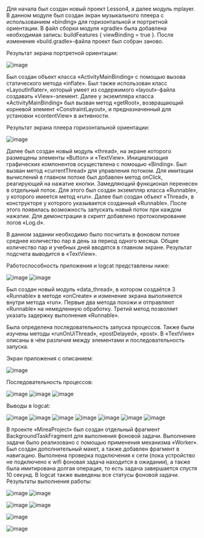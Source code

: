 Для начала был создан новый проект Lesson4, а далее модуль mplayer. В данном модуле был создан экран музыкального плеера с использованием «binding» для горизонтальной и портретной ориентации.
В файл сборки модуля «gradle» была добавлена необходимая запись: buildFeatures { viewBinding = true }. После изменения «build.gradle»-файла проект был собран заново.

Результат экрана портретной ориентации:

![image](https://github.com/user-attachments/assets/b2456645-8d45-4ad7-86d5-79399129fa1f)

Был создан объект класса «ActivityMainBinding» с помощью вызова статического метода «inflate». Был также использован класс «LayoutInflater», который умеет из содержимого «layout»-файла создавать «View»-элемент. Далее у экземпляра класса «ActivityMainBinding» был вызван метод «getRoot», возвращающий корневой элемент «ConstraintLayout», и предназначенный для установки «contentView» в активности.

Результат экрана плеера горизонтальной ориентации:

![image](https://github.com/user-attachments/assets/0b376964-3ff3-4efd-abf3-045e0d8c8da9)

Далее был создан новый модуль «thread», на экране которого размещены элементы «Button» и «TextView». Инициализация графических компонентов осуществлена с помощью «Binding». Был вызван метод «currentThread» для управления потоком. Для имитации вычислений в главном потоке был добавлен метод onClick, реагирующий на нажатие кнопки.
Замедляющий  функционал перенесен в отдельный поток. Для этого был создан экземпляр класса «Runnable», у которого имеется метод «run». Далее был создан объект «Thread», в конструкторе у которого указывается созданный «Runnable». После этого появилась возможность запускать новый поток при каждом нажатии. Для демонстрации в скрипт добавлено протоколирование логов «Log.d».

В данном задании необходимо было посчитать в фоновом потоке среднее количество пар в день за период одного месяца. Общее количество пар и учебных дней вводятся в главном экране. Результат подсчета выводится в «TextView».

Работоспособность приложения и logcat представлены ниже:

![image](https://github.com/user-attachments/assets/78126368-5e60-4d91-b248-c685db5133dd)
![image](https://github.com/user-attachments/assets/d138ceec-e9e4-449a-afca-ed0c83a9e77f)

Был создан новый модуль «data_thread», в котором создаётся 3 «Runnable» в методе «onCreate» и изменение экрана выполняется внутри метода «run». Первые два метода похожи и отправляют «Runnable» на немедленную обработку. Третий метод позволяет указать задержку выполнения «Runnable».

Была определена последовательность запуска процессов. Также были изучены методы «runOnUiThread», «postDelayed», «post». В «TextViwe» описаны в чём различия между элементами и последовательность запуска.

Экран приложения с описанием:

![image](https://github.com/user-attachments/assets/5ecb8a15-44d4-4cd0-9eb0-e34ba3ccb73c)

Последовательность процессов:

![image](https://github.com/user-attachments/assets/c21b1684-e064-48e4-a411-1590a1a3610c) ![image](https://github.com/user-attachments/assets/b1bc8377-eb6a-4971-a1eb-c50328756df7)
![image](https://github.com/user-attachments/assets/156a1b30-4dc7-469f-91af-73c49e83aa3d)

Выводы в logcat:

![image](https://github.com/user-attachments/assets/2a3fe29b-5aec-46e8-8cdc-a1e74350202e)
![image](https://github.com/user-attachments/assets/b8925d57-a035-4430-af96-dd11bcbe41da)
![image](https://github.com/user-attachments/assets/51be7c04-e615-4765-968f-d960147a9f8f)
![image](https://github.com/user-attachments/assets/2c9e2774-080e-46c0-bf7b-913170798752)
![image](https://github.com/user-attachments/assets/20786399-6f69-4cdc-a2fd-1416e491d738)
![image](https://github.com/user-attachments/assets/cf03c55b-a176-4e14-97a0-6635fba19093)
![image](https://github.com/user-attachments/assets/208629e3-4c20-435c-9de1-a9f7fe8adbf5)

В проекте «MireaProject» был создан отдельный фрагмент BackgroundTaskFragment для выполнения фоновой
задачи. Выполнение задачи было реализовано с помощью применения механизма «Worker». Был создан дополнительный макет, а также добавлен фрагмент в навигацию. 
Выполнена проверка подключения к сети (пока устройство не подключено к wifi фоновая задача находится в ожидании), а также была имитирована долгая операция, то есть задача завершается спустя 10 секунд. В logcat также выведены все статусы фоновой задачи.
Результаты выполнения работы:

![image](https://github.com/user-attachments/assets/527ec710-95e3-41c8-bfef-45eb0a91ec8a) ![image](https://github.com/user-attachments/assets/0e703693-c5f1-4dde-9332-1a5da8e14598)

![image](https://github.com/user-attachments/assets/3d28c8e0-5f67-4b15-b153-afd05e51d632) ![image](https://github.com/user-attachments/assets/16a99cf6-d7b7-4531-887b-b6dcbb3928a6)

![image](https://github.com/user-attachments/assets/1209a284-687e-4a69-8963-68c75409b450)

![image](https://github.com/user-attachments/assets/6645e27c-e70a-409b-bac3-c7d52b12b44a)

